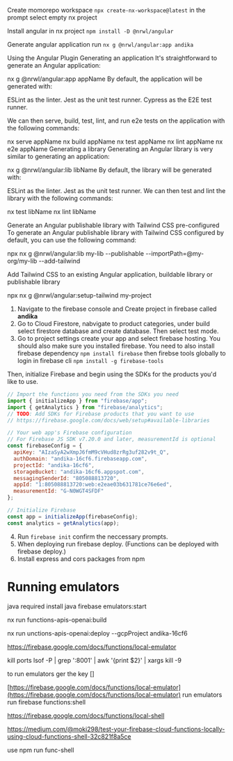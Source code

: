 

Create momorepo workspace `npx create-nx-workspace@latest` in the prompt select empty nx project 

Install angular in nx project `npm install -D @nrwl/angular`

Generate angular application run `nx g @nrwl/angular:app andika`

Using the Angular Plugin
Generating an application
It's straightforward to generate an Angular application:


nx g @nrwl/angular:app appName
By default, the application will be generated with:

ESLint as the linter.
Jest as the unit test runner.
Cypress as the E2E test runner.

We can then serve, build, test, lint, and run e2e tests on the application with the following commands:


nx serve appName
nx build appName
nx test appName
nx lint appName
nx e2e appName
Generating a library
Generating an Angular library is very similar to generating an application:


nx g @nrwl/angular:lib libName
By default, the library will be generated with:

ESLint as the linter.
Jest as the unit test runner.
We can then test and lint the library with the following commands:


nx test libName
nx lint libName


Generate an Angular publishable library with Tailwind CSS pre-configured
To generate an Angular publishable library with Tailwind CSS configured by default, you can use the following command:


npx nx g @nrwl/angular:lib my-lib --publishable --importPath=@my-org/my-lib --add-tailwind



Add Tailwind CSS to an existing Angular application, buildable library or publishable library

npx nx g @nrwl/angular:setup-tailwind my-project




1. Navigate to the firebase console and Create project in firebase called **andika**
2. Go to Cloud Firestore, nabvigate to product categories, under build select firestore database and create database. Then select test mode.
3. Go to project settings create your app and select firebase hosting. You should also make sure you installed firebase. You need to also install firebase dependency `npm install firebase` then  firebse tools globally to login in firebase cli   `npm install -g firebase-tools`

Then, initialize Firebase and begin using the SDKs for the products you'd like to use.

```javascript
// Import the functions you need from the SDKs you need
import { initializeApp } from "firebase/app";
import { getAnalytics } from "firebase/analytics";
// TODO: Add SDKs for Firebase products that you want to use
// https://firebase.google.com/docs/web/setup#available-libraries

// Your web app's Firebase configuration
// For Firebase JS SDK v7.20.0 and later, measurementId is optional
const firebaseConfig = {
  apiKey: "AIzaSyA2wXmpJ6fmM9cVHud8zrRg3uf282v9t_Q",
  authDomain: "andika-16cf6.firebaseapp.com",
  projectId: "andika-16cf6",
  storageBucket: "andika-16cf6.appspot.com",
  messagingSenderId: "805088813720",
  appId: "1:805088813720:web:e2eae03b631781ce76e6ed",
  measurementId: "G-N0WGT4SFDF"
};

// Initialize Firebase
const app = initializeApp(firebaseConfig);
const analytics = getAnalytics(app);

```
4. Run `firebase init` confirm the neccessary prompts.
5. When deploying run firebase deploy. (Functions can be deployed with firebase deploy.)
6. Install express and cors packages from npm 
   

# Running emulators 
java required install java
firebase emulators:start




nx run functions-apis-openai:build

nx run unctions-apis-openai:deploy --gcpProject andika-16cf6


https://firebase.google.com/docs/functions/local-emulator

kill ports 
lsof -P | grep ':8001' | awk '{print $2}' | xargs kill -9


to run emulators ger the key []

[https://firebase.google.com/docs/functions/local-emulator](https://firebase.google.com/docs/functions/local-emulator)
run emulators
run firebase functions:shell


https://firebase.google.com/docs/functions/local-shell

https://medium.com/@moki298/test-your-firebase-cloud-functions-locally-using-cloud-functions-shell-32c821f8a5ce

use npm run func-shell